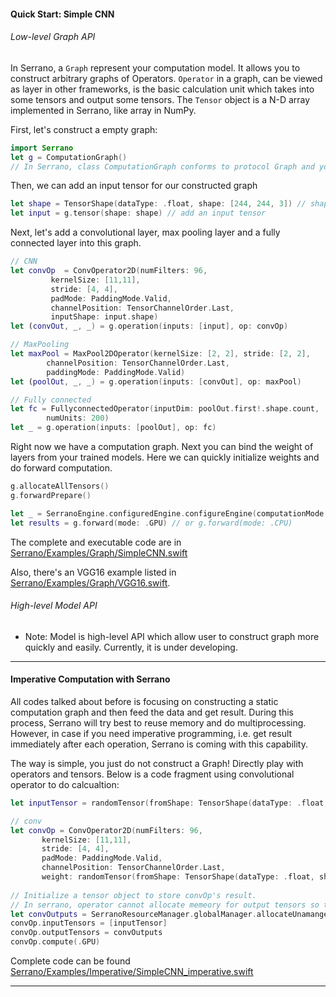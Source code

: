 #### Quick Start: Simple CNN

###### Low-level Graph API

In Serrano, a `Graph` represent your computation model. It allows you to construct arbitrary graphs of Operators.
`Operator` in a graph, can be viewed as layer in other frameworks, is the basic calculation unit which takes into some tensors and output some tensors.
The `Tensor` object is a N-D array implemented in Serrano, like array in NumPy.

First, let's construct a empty graph:
```swift
import Serrano
let g = ComputationGraph()
// In Serrano, class ComputationGraph conforms to protocol Graph and you should use ComputationGraph to initialize a graph model.
```

Then, we can add an input tensor for our constructed graph
```swift
let shape = TensorShape(dataType: .float, shape: [244, 244, 3]) // shape of the tensor
let input = g.tensor(shape: shape) // add an input tensor
```

Next, let's add a convolutional layer, max pooling layer and a fully connected layer into this graph.
```swift
// CNN
let convOp  = ConvOperator2D(numFilters: 96,
         kernelSize: [11,11],
         stride: [4, 4],
         padMode: PaddingMode.Valid,
         channelPosition: TensorChannelOrder.Last,
         inputShape: input.shape)
let (convOut, _, _) = g.operation(inputs: [input], op: convOp)

// MaxPooling
let maxPool = MaxPool2DOperator(kernelSize: [2, 2], stride: [2, 2],
        channelPosition: TensorChannelOrder.Last,
        paddingMode: PaddingMode.Valid)
let (poolOut, _, _) = g.operation(inputs: [convOut], op: maxPool)

// Fully connected
let fc = FullyconnectedOperator(inputDim: poolOut.first!.shape.count,
        numUnits: 200)
let _ = g.operation(inputs: [poolOut], op: fc)

```

Right now we have a computation graph. Next you can bind the weight of layers from your trained models. Here we can quickly initialize weights and do forward computation.
```swift
g.allocateAllTensors()
g.forwardPrepare()

let _ = SerranoEngine.configuredEngine.configureEngine(computationMode: .GPU) // prepare GPU device
let results = g.forward(mode: .GPU) // or g.forward(mode: .CPU)
```


The complete and executable code are in [Serrano/Examples/Graph/SimpleCNN.swift]()

Also, there's an VGG16 example listed in [Serrano/Examples/Graph/VGG16.swift](https://github.com/pcpLiu/Serrano/blob/master/Examples/Graph/VGG16.swift).


###### High-level Model API

- Note: Model is high-level API which allow user to construct graph more quickly and easily.
Currently, it is under developing.

<hr>


#### Imperative Computation with Serrano
All codes talked about before is focusing on constructing a static computation graph and then feed the data and get result.
During this process, Serrano will try best to reuse memory and do multiprocessing.
However, in case if you need imperative programming, i.e. get result immediately after each operation, Serrano is coming with this capability.

The way is simple, you just do not construct a Graph!
Directly play with operators and tensors.
Below is a code fragment using convolutional operator to do calcualtion:
```swift
let inputTensor = randomTensor(fromShape: TensorShape(dataType: .float, shape: [244, 244, 3]))

// conv
let convOp = ConvOperator2D(numFilters: 96,
       kernelSize: [11,11],
       stride: [4, 4],
       padMode: PaddingMode.Valid,
       channelPosition: TensorChannelOrder.Last,
       weight: randomTensor(fromShape: TensorShape(dataType: .float, shape: [96, 3, 11, 11])))
       
// Initialize a tensor object to store convOp's result.
// In serrano, operator cannot allocate memeory for output tensors so that it can control memory allcoation precisely.
let convOutputs = SerranoResourceManager.globalManager.allocateUnamangedTensors(convOp.outputShape(shapeArray: [inputTensor.shape])!)
convOp.inputTensors = [inputTensor]
convOp.outputTensors = convOutputs
convOp.compute(.GPU)
```

Complete code can be found [Serrano/Examples/Imperative/SimpleCNN_imperative.swift](https://github.com/pcpLiu/Serrano/blob/master/Examples/Graph/SimpleCNN.swift)

<hr>